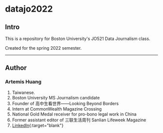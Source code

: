 # datajo2022
## Intro
This is a repository for Boston University's JO521 Data Journalism class.

Created for the spring 2022 semester.
<!-- blank line -->
----
<!-- blank line -->
## Author
### Artemis Huang
1. Taiwanese.
1. Boston University MS Journalism candidate
1. Founder of 高中生看世界——Looking Beyond Borders
1. Intern at CommonWealth Magazine Crossing
1. National Gold Medal receiver for pro-bono legal work in China
1. Former assistant editor of 三联生活周刊 Sanlian Lifeweek Magazine
1. [LinkedIn](http://linkedin.com/in/artemis-huang/){:target="blank"}
